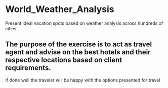 # World_Weather_Analysis
Present ideal vacation spots based on weather analysis across hundreds of cities

## The purpose of the exercise is to act as travel agent and advise on the best hotels and their respective locations based on client requirements. 
If done well the traveler will be happy with the options presented for travel 


